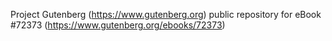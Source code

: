 Project Gutenberg (https://www.gutenberg.org) public repository
for eBook #72373 (https://www.gutenberg.org/ebooks/72373)
